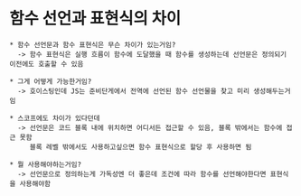 함수 선언과 표현식의 차이
===

    * 함수 선언문과 함수 표현식은 무슨 차이가 있는거임?
      -> 함수 표현식은 실행 흐름이 함수에 도달했을 때 함수를 생성하는데 선언문은 정의되기 이전에도 호출할 수 있음

    * 그게 어떻게 가능한거임?
      -> 호이스팅인데 JS는 준비단게에서 전역에 선언된 함수 선언물을 찾고 미리 생성해두는거임

    * 스코프에도 차이가 있다던데
      -> 선언문은 코드 블록 내에 위치하면 어디서든 접근할 수 있음, 블록 밖에서는 함수에 접근 못함
         블록 레벨 밖에서도 사용하고싶으면 함수 표현식으로 할당 후 사용하면 됨

    * 뭘 사용해야하는거임?
      -> 선언문으로 정의하는게 가독성엔 더 좋은데 조건에 따라 함수를 선언해야한다면 표현식을 사용해야함 
